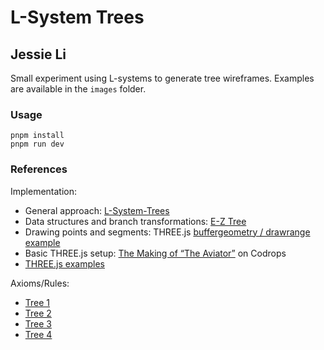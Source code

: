 # L-System Trees
## Jessie Li

Small experiment using L-systems to generate tree wireframes. Examples are available in the `images` folder.

### Usage

```
pnpm install
pnpm run dev
```

### References
Implementation:
* General approach: [L-System-Trees](https://github.com/FrancescoGradi/L-System-Trees/tree/master)
* Data structures and branch transformations: [E-Z Tree](https://github.com/dgreenheck/ez-tree/blob/main/src/lib/tree.js)
* Drawing points and segments: THREE.js [buffergeometry / drawrange example](https://github.com/mrdoob/three.js/blob/master/examples/webgl_buffergeometry_drawrange.html#L45)
* Basic THREE.js setup: [The Making of “The Aviator”](https://tympanus.net/codrops/2016/04/26/the-aviator-animating-basic-3d-scene-threejs/) on Codrops
* [THREE.js examples](https://github.com/mrdoob/three.js/tree/dev/examples)

Axioms/Rules:
* [Tree 1](https://github.com/mrtj/lsystem/blob/main/examples/weed1.json)
* [Tree 2](https://www.carl-olsson.com/project/l-system/)
* [Tree 3](https://people.ece.cornell.edu/land/OldStudentProjects/cs490-94to95/hwchen/)
* [Tree 4](https://github.com/abiusx/L3D/blob/master/L/seaweed.l3d)
